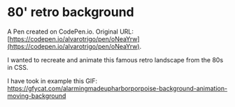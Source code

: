 # 80' retro background

A Pen created on CodePen.io. Original URL: [https://codepen.io/alvarotrigo/pen/oNeaYrw](https://codepen.io/alvarotrigo/pen/oNeaYrw).

I wanted to recreate and animate this famous retro landscape from the 80s in CSS.

I have took in example this GIF:
https://gfycat.com/alarmingmadeupharborporpoise-background-animation-moving-background
